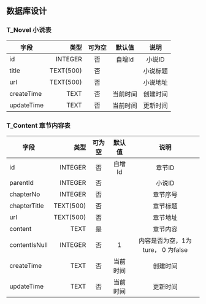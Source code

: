 ## 数据库设计

### T_Novel 小说表

|  字段          |   类型      |  可为空  |  默认值    |  说明     |
| ------------- |  --------:  | :-----: | :-------: | :------: |
|  id           |  INTEGER    |  否     |  自增Id    |  小说ID   |
|  title        |  TEXT(500)  |  否     |           |  小说标题  |
|  url          |  TEXT(500)  |  否     |           |  小说地址  |
|  createTime   |  TEXT       |  否     |   当前时间  |  创建时间  |
|  updateTime   |  TEXT       |  否     |   当前时间  |  更新时间  |

### T_Content 章节内容表

|  字段            |   类型      |  可为空   |  默认值   |  说明                             |
| --------------- |  --------:  | :------: | :------: | :------------------------------: |
|  id             |  INTEGER    |  否      |  自增Id   |  章节ID                          |
|  parentId       |  INTEGER    |  否      |          |  小说ID                          |
|  chapterNo      |  INTEGER    |  否      |          |  章节序号                         |
|  chapterTitle   |  TEXT(500)  |  否      |          |  章节标题                         |
|  url            |  TEXT(500)  |  否      |          |  章节地址                         |
|  content        |  TEXT       |  是      |          |  章节内容                         |
|  contentIsNull  |  INTEGER    |  否      |   1      |  内容是否为空，1为ture， 0 为false  |
|  createTime     |  TEXT       |  否      |  当前时间  |  创建时间                         |
|  updateTime     |  TEXT       |  否      |  当前时间  |  更新时间                         |
